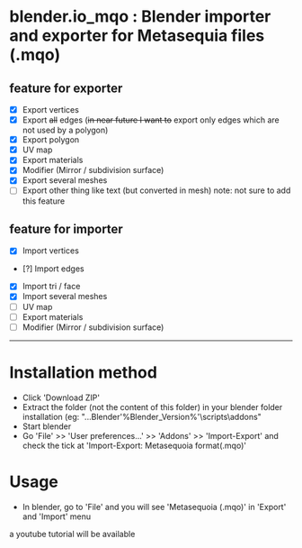 blender.io_mqo : Blender importer and exporter for Metasequia files (.mqo)
==============

feature for exporter
--------------
- [x] Export vertices
- [x] Export ~~all~~ edges (~~in near future I want to~~ export only edges which are not used by a polygon)
- [X] Export polygon
- [X] UV map
- [X] Export materials
- [X] Modifier (Mirror / subdivision surface)
- [X] Export several meshes
- [ ] Export other thing like text (but converted in mesh) note: not sure to add this feature

feature for importer
--------------
- [x] Import vertices
- [?] Import edges
- [X] Import tri / face
- [X] Import several meshes
- [ ] UV map
- [ ] Export materials
- [ ] Modifier (Mirror / subdivision surface)

___
# Installation method
- Click 'Download ZIP'
- Extract the folder (not the content of this folder) in your blender folder installation (eg: "...Blender\'%Blender_Version%'\scripts\addons\"
- Start blender
- Go 'File' >> 'User preferences...' >> 'Addons' >> 'Import-Export' and check the tick at 'Import-Export: Metasequoia format(.mqo)'

# Usage
- In blender, go to 'File' and you will see 'Metasequoia (.mqo)' in 'Export' and 'Import' menu

a youtube tutorial will be available